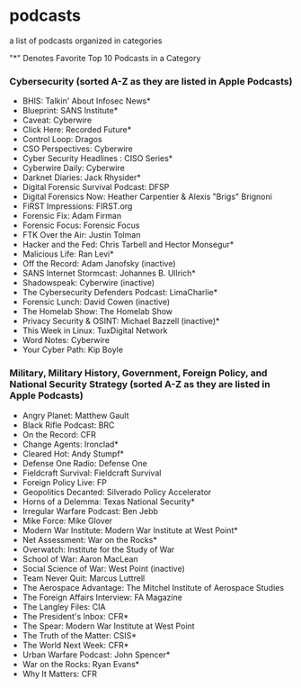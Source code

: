 # podcasts
a list of podcasts organized in categories

"*" Denotes Favorite Top 10 Podcasts in a Category

### Cybersecurity (sorted A-Z as they are listed in Apple Podcasts)

- BHIS: Talkin' About Infosec News*
- Blueprint: SANS Institute*
- Caveat: Cyberwire
- Click Here: Recorded Future*
- Control Loop: Dragos
- CSO Perspectives: Cyberwire
- Cyber Security Headlines : CISO Series*
- Cyberwire Daily: Cyberwire
- Darknet Diaries:  Jack Rhysider*
- Digital Forensic Survival Podcast: DFSP
- Digital Forensics Now: Heather Carpentier & Alexis "Brigs" Brignoni
- FiRST Impressions: FIRST.org
- Forensic Fix: Adam Firman
- Forensic Focus: Forensic Focus
- FTK Over the Air: Justin Tolman
- Hacker and the Fed: Chris Tarbell and Hector Monsegur*
- Malicious Life: Ran Levi*
- Off the Record: Adam Janofsky (inactive)
- SANS Internet Stormcast: Johannes B. Ullrich*
- Shadowspeak: Cyberwire (inactive)
- The Cybersecurity Defenders Podcast: LimaCharlie*
- Forensic Lunch: David Cowen (inactive)
- The Homelab Show: The Homelab Show
- Privacy Security & OSINT: Michael Bazzell (inactive)*
- This Week in Linux: TuxDigital Network
- Word Notes: Cyberwire
- Your Cyber Path: Kip Boyle


### Military, Military History, Government, Foreign Policy, and National Security Strategy (sorted A-Z as they are listed in Apple Podcasts)

- Angry Planet: Matthew Gault
- Black Rifle Podcast: BRC
- On the Record: CFR
- Change Agents: Ironclad*
- Cleared Hot: Andy Stumpf*
- Defense One Radio: Defense One
- Fieldcraft Survival: Fieldcraft Survival
- Foreign Policy Live: FP
- Geopolitics Decanted: Silverado Policy Accelerator
- Horns of a Delemma: Texas National Security*
- Irregular Warfare Podcast: Ben Jebb
- Mike Force: Mike Glover
- Modern War Institute: Modern War Institute at West Point*
- Net Assessment: War on the Rocks*
- Overwatch: Institute for the Study of War
- School of War: Aaron MacLean
- Social Science of War: West Point (inactive)
- Team Never Quit: Marcus Luttrell
- The Aerospace Advantage: The Mitchel Institute of Aerospace Studies
- The Foreign Affairs Interview: FA Magazine
- The Langley Files: CIA
- The President's Inbox: CFR*
- The Spear: Modern War Institute at West Point
- The Truth of the Matter: CSIS*
- The World Next Week: CFR*
- Urban Warfare Podcast: John Spencer*
- War on the Rocks: Ryan Evans*
- Why It Matters: CFR






